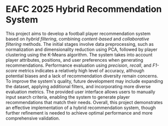 # EAFC 2025 Hybrid Recommendation System
This project aims to develop a football player recommendation system based on *hybrid filtering*, combining *content-based* and *collaborative filtering* methods. The initial stages involve data preprocessing, such as normalization and dimensionality reduction using PCA, followed by player clustering using the K-Means algorithm. The system takes into account player attributes, positions, and user preferences when generating recommendations. Performance evaluation using *precision*, *recall*, and *F1-score* metrics indicates a relatively high level of accuracy, although potential biases and a lack of recommendation diversity remain concerns. To improve the system's quality, future development may include expanding the dataset, applying additional filters, and incorporating more diverse evaluation metrics. The provided user interface allows users to manually input search criteria, enabling the system to generate player recommendations that match their needs. Overall, this project demonstrates an effective implementation of a hybrid recommendation system, though further refinement is needed to achieve optimal performance and more comprehensive validation.
